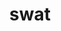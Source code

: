 ---
category: 4-letters
denotation: null
name: swat
reference_link: https://www.etymonline.com/word/swat
root_language: null
root_name: null
title: swat
type: free
word_sums:
- respelling: swat
  sum: 'Swat + '
---